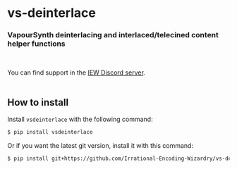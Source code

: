# vs-deinterlace

### VapourSynth deinterlacing and interlaced/telecined content helper functions
<br>

You can find support in the [IEW Discord server](https://discord.gg/qxTxVJGtst).
<br><br>
## How to install

Install `vsdeinterlace` with the following command:

```sh
$ pip install vsdeinterlace
```

Or if you want the latest git version, install it with this command:

```sh
$ pip install git+https://github.com/Irrational-Encoding-Wizardry/vs-deinterlace.git
```

